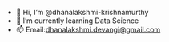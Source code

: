 - 👋 Hi, I’m @dhanalakshmi-krishnamurthy
- 🌱 I’m currently learning Data Science
- 📫 Email:dhanalakshmi.devangi@gmail.com

<!---
dhanalakshmi-krishnamurthy/dhanalakshmi-krishnamurthy is a ✨ special ✨ repository because its `README.md` (this file) appears on your GitHub profile.
You can click the Preview link to take a look at your changes.
--->
